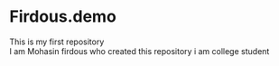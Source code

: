 # Firdous.demo
This is my first repository <br>
I am Mohasin firdous who created this repository
i am college student